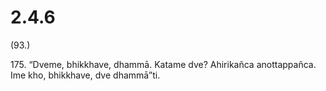 # 2.4.6

(93.)

175\. “Dveme, bhikkhave, dhammā. Katame dve? Ahirikañca anottappañca. Ime kho, bhikkhave, dve dhammā”ti.
